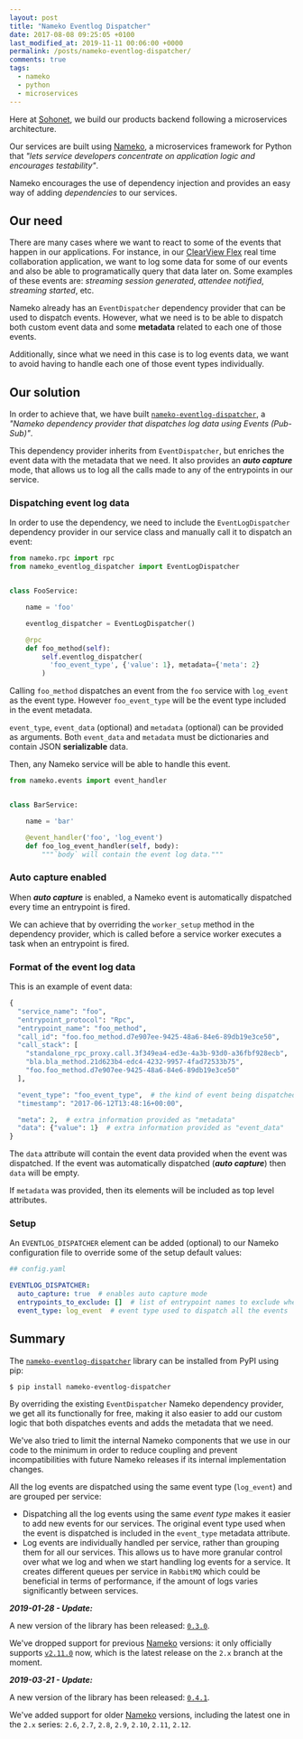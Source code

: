 ```yaml
---
layout: post
title: "Nameko Eventlog Dispatcher"
date: 2017-08-08 09:25:05 +0100
last_modified_at: 2019-11-11 00:06:00 +0000
permalink: /posts/nameko-eventlog-dispatcher/
comments: true
tags:
  - nameko
  - python
  - microservices
---
```


Here at [Sohonet](https://twitter.com/sohonet), we build our products backend following a microservices architecture.

Our services are built using [Nameko](https://github.com/nameko/nameko), a microservices framework for Python that *"lets service developers concentrate on application logic and encourages testability"*.

Nameko encourages the use of dependency injection and provides an easy way of adding *dependencies* to our services.<!--more-->

## Our need

There are many cases where we want to react to some of the events that happen in our applications. For instance, in our [ClearView Flex](https://www.sohonet.com/clearview-flex/) real time collaboration application, we want to log some data for some of our events and also be able to programatically query that data later on. Some examples of these events are: *streaming session generated*, *attendee notified*, *streaming started*, etc.

Nameko already has an `EventDispatcher` dependency provider that can be used to dispatch events. However, what we need is to be able to dispatch both custom event data and some **metadata** related to each one of those events.

Additionally, since what we need in this case is to log events data, we want to avoid having to handle each one of those event types individually.

## Our solution

In order to achieve that, we have built [`nameko-eventlog-dispatcher`](https://github.com/sohonetlabs/nameko-eventlog-dispatcher), a *"Nameko dependency provider that dispatches log data using Events (Pub-Sub)"*.

This dependency provider inherits from `EventDispatcher`, but enriches the event data with the metadata that we need. It also provides an ***auto capture*** mode, that allows us to log all the calls made to any of the entrypoints in our service.

### Dispatching event log data

In order to use the dependency, we need to include the `EventLogDispatcher` dependency provider in our service class and manually call it to dispatch an event:

```python
from nameko.rpc import rpc
from nameko_eventlog_dispatcher import EventLogDispatcher


class FooService:

    name = 'foo'

    eventlog_dispatcher = EventLogDispatcher()

    @rpc
    def foo_method(self):
        self.eventlog_dispatcher(
          'foo_event_type', {'value': 1}, metadata={'meta': 2}
        )
```

Calling `foo_method` dispatches an event from the `foo` service with `log_event` as the event type. However `foo_event_type` will be the event type included in the event metadata.

`event_type`, `event_data` (optional) and `metadata` (optional) can be provided as arguments. Both `event_data` and `metadata` must be dictionaries and contain JSON **serializable** data.

Then, any Nameko service will be able to handle this event.

```python
from nameko.events import event_handler


class BarService:

    name = 'bar'

    @event_handler('foo', 'log_event')
    def foo_log_event_handler(self, body):
        """`body` will contain the event log data."""
```

### Auto capture enabled

When ***auto capture*** is enabled, a Nameko event is automatically dispatched every time an entrypoint is fired.

We can achieve that by overriding the `worker_setup` method in the dependency provider, which is called before a service worker executes a task when an entrypoint is fired.

### Format of the event log data

This is an example of event data:

```python
{
  "service_name": "foo",
  "entrypoint_protocol": "Rpc",
  "entrypoint_name": "foo_method",
  "call_id": "foo.foo_method.d7e907ee-9425-48a6-84e6-89db19e3ce50",
  "call_stack": [
    "standalone_rpc_proxy.call.3f349ea4-ed3e-4a3b-93d0-a36fbf928ecb",
    "bla.bla_method.21d623b4-edc4-4232-9957-4fad72533b75",
    "foo.foo_method.d7e907ee-9425-48a6-84e6-89db19e3ce50"
  ],

  "event_type": "foo_event_type",  # the kind of event being dispatched: "session_created", "entrypoint_fired"...
  "timestamp": "2017-06-12T13:48:16+00:00",

  "meta": 2,  # extra information provided as "metadata"
  "data": {"value": 1}  # extra information provided as "event_data"
}
```

The `data` attribute will contain the event data provided when the event was dispatched. If the event was automatically dispatched (***auto capture***) then `data` will be empty.

If `metadata` was provided, then its elements will be included as top level attributes.

### Setup

An `EVENTLOG_DISPATCHER` element can be added (optional) to our Nameko configuration file to override some of the setup default values:

```yaml
## config.yaml

EVENTLOG_DISPATCHER:
  auto_capture: true  # enables auto capture mode
  entrypoints_to_exclude: []  # list of entrypoint names to exclude when auto capture mode is enabled
  event_type: log_event  # event type used to dispatch all the events
```

## Summary

The [`nameko-eventlog-dispatcher`](https://github.com/sohonetlabs/nameko-eventlog-dispatcher) library can be installed from PyPI using pip:

```shell
$ pip install nameko-eventlog-dispatcher
```

By overriding the existing `EventDispatcher` Nameko dependency provider, we get all its functionally for free, making it also easier to add our custom logic that both dispatches events and adds the metadata that we need.

We've also tried to limit the internal Nameko components that we use in our code to the minimum in order to reduce coupling and prevent incompatibilities with future Nameko releases if its internal implementation changes.

All the log events are dispatched using the same event type (`log_event`) and are grouped per service:

- Dispatching all the log events using the same *event type* makes it easier to add new events for our services. The original event type used when the event is dispatched is included in the `event_type` metadata attribute.
- Log events are individually handled per service, rather than grouping them for all our services. This allows us to have more granular control over what we log and when we start handling log events for a service. It creates different queues per service in `RabbitMQ` which could be beneficial in terms of performance, if the amount of logs varies significantly between services.

***2019-01-28 - Update:***

A new version of the library has been released: [`0.3.0`](https://pypi.org/project/nameko-eventlog-dispatcher/).

We've dropped support for previous [Nameko](https://github.com/nameko/nameko) versions: it only officially supports [`v2.11.0`](https://github.com/nameko/nameko/releases/tag/v2.11.0) now, which is the latest release on the `2.x` branch at the moment.

***2019-03-21 - Update:***

A new version of the library has been released: [`0.4.1`](https://pypi.org/project/nameko-eventlog-dispatcher/).

We've added support for older [Nameko](https://github.com/nameko/nameko) versions, including the latest one in the `2.x` series: `2.6`, `2.7`, `2.8`, `2.9`, `2.10`, `2.11`, `2.12`.
